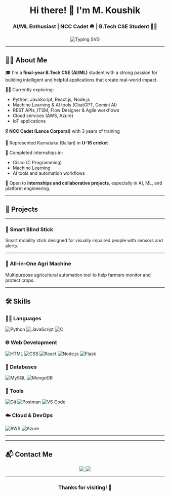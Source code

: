 <h1 align="center">Hi there! 👋 I'm M. Koushik</h1>

<h3 align="center">AI/ML Enthusiast | NCC Cadet 🪖 | B.Tech CSE Student 👨‍💻</h3>

<p align="center">
  <img src="https://readme-typing-svg.demolab.com?font=Fira+Code&size=22&pause=1000&center=true&vCenter=true&width=800&height=50&lines=B.Tech+CSE+Student;Learning+AI%2FML+Tools+%26+Web+Development;Passionate+about+building+impactful+apps" alt="Typing SVG" />
</p>

---

## 🧑‍💼 About Me

🎓 I'm a **final-year B.Tech CSE (AI/ML)** student with a strong passion for building intelligent and helpful applications that create real-world impact.  

👨‍💻 Currently exploring:  
- Python, JavaScript, React.js, Node.js  
- Machine Learning & AI tools (ChatGPT, Gemini AI)  
- REST APIs, ITSM, Flow Designer & Agile workflows  
- Cloud services (AWS, Azure)  
- IoT applications  

🎖 **NCC Cadet (Lance Corporal)** with 3 years of training  

🏏 Represented Karnataka (Ballari) in **U-16 cricket**

💼 Completed internships in:  
- Cisco (C Programming)  
- Machine Learning  
- AI tools and automation workflows  

🤝 Open to **internships and collaborative projects**, especially in AI, ML, and platform engineering.

---

## 🚀 Projects


---

### 🦯 Smart Blind Stick
Smart mobility stick designed for visually impaired people with sensors and alerts.

---

### 🚜 All-in-One Agri Machine
Multipurpose agricultural automation tool to help farmers monitor and protect crops.

---

## 🛠️ Skills

### 🧑‍💻 Languages
![Python](https://img.shields.io/badge/Python-3776AB?style=for-the-badge&logo=python&logoColor=white)
![JavaScript](https://img.shields.io/badge/JavaScript-F7DF1E?style=for-the-badge&logo=javascript&logoColor=black)
![C](https://img.shields.io/badge/C-00599C?style=for-the-badge&logo=c&logoColor=white)

### 🌐 Web Development
![HTML](https://img.shields.io/badge/HTML5-E34F26?style=for-the-badge&logo=html5&logoColor=white)
![CSS](https://img.shields.io/badge/CSS3-1572B6?style=for-the-badge&logo=css3&logoColor=white)
![React](https://img.shields.io/badge/React-20232A?style=for-the-badge&logo=react&logoColor=61DAFB)
![Node.js](https://img.shields.io/badge/Node.js-339933?style=for-the-badge&logo=nodedotjs&logoColor=white)
![Flask](https://img.shields.io/badge/Flask-000000?style=for-the-badge&logo=flask&logoColor=white)

### 🧠 Databases
![MySQL](https://img.shields.io/badge/MySQL-005C84?style=for-the-badge&logo=mysql&logoColor=white)
![MongoDB](https://img.shields.io/badge/MongoDB-4EA94B?style=for-the-badge&logo=mongodb&logoColor=white)

### 🔧 Tools
![Git](https://img.shields.io/badge/Git-F05032?style=for-the-badge&logo=git&logoColor=white)
![Postman](https://img.shields.io/badge/Postman-FF6C37?style=for-the-badge&logo=postman&logoColor=white)
![VS Code](https://img.shields.io/badge/VSCode-007ACC?style=for-the-badge&logo=visual-studio-code&logoColor=white)

### ☁️ Cloud & DevOps
![AWS](https://img.shields.io/badge/AWS-232F3E?style=for-the-badge&logo=amazon-aws&logoColor=white)
![Azure](https://img.shields.io/badge/Microsoft_Azure-0078D4?style=for-the-badge&logo=microsoft-azure&logoColor=white)

---


---

## 📬 Contact Me

<p align="center">
  <a href="https://www.linkedin.com/in/myneni-koushik-choudary-5b42aa2b7/" target="_blank">
    <img src="https://img.shields.io/badge/LinkedIn-blue?style=for-the-badge&logo=linkedin&logoColor=white" />
  </a>
  <a href="mailto:koushikmyneni88@gmail.com">
    <img src="https://img.shields.io/badge/Gmail-D14836?style=for-the-badge&logo=gmail&logoColor=white" />
  </a>
</p>

---

</p>

<h3 align="center">Thanks for visiting! 👋</h3>
